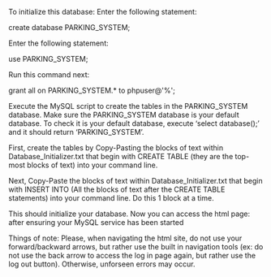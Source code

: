 To initialize this database:
Enter the following statement: 

create database PARKING_SYSTEM;

Enter the following statement:

use PARKING_SYSTEM;

Run this command next:

grant all on PARKING_SYSTEM.* to phpuser@'%';

Execute the MySQL script to create the tables in the PARKING_SYSTEM database.
Make sure the PARKING_SYSTEM database is your default database. To check it is your default database,
execute ‘select database();’ and it should return ‘PARKING_SYSTEM’.

First, create the tables by Copy-Pasting the blocks of text within Database_Initializer.txt that begin with CREATE TABLE 
(they are the top-most blocks of text) into your command line.

Next, Copy-Paste the blocks of text within Database_Initializer.txt that begin with INSERT INTO 
(All the blocks of text after the CREATE TABLE statements) into your command line. Do this 1 block at a time. 

This should initialize your database. Now you can access the html page: after ensuring your MySQL service has been started 

Things of note: 
Please, when navigating the html site, do not use your forward/backward arrows, but rather use the built in navigation tools (ex: do not use the back arrow to access the log in page again, but rather use the log out button). Otherwise, unforseen errors may occur.
